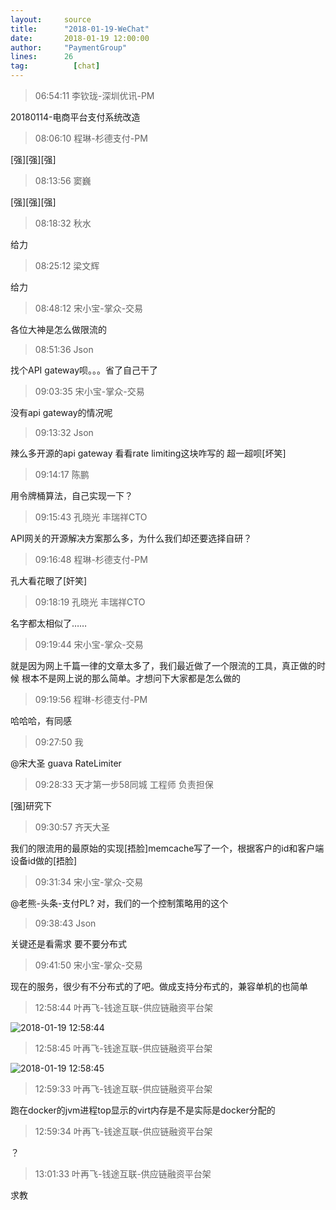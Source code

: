 ```yaml
---
layout:     source 
title:      "2018-01-19-WeChat"
date:       2018-01-19 12:00:00
author:     "PaymentGroup"
lines:      26 
tag:		  [chat]
---
```

> 06:54:11  李钦珑-深圳优讯-PM  
   
20180114-电商平台支付系统改造  
   
> 08:06:10  程琳-杉德支付-PM  
   
[强][强][强]  
   
> 08:13:56  窦巍  
   
[强][强][强]  
   
> 08:18:32  秋水  
   
给力  
   
> 08:25:12  梁文辉  
   
给力  
   
> 08:48:12  宋小宝-掌众-交易  
   
各位大神是怎么做限流的  
   
> 08:51:36  Json  
   
找个API gateway呗。。。省了自己干了  
   
> 09:03:35  宋小宝-掌众-交易  
   
没有api gateway的情况呢  
   
> 09:13:32  Json  
   
辣么多开源的api gateway 看看rate limiting这块咋写的 超一超呗[坏笑]  
   
> 09:14:17  陈鹏  
   
用令牌桶算法，自己实现一下？  
   
> 09:15:43  孔晓光 丰瑞祥CTO  
   
API网关的开源解决方案那么多，为什么我们却还要选择自研？  
   
> 09:16:48  程琳-杉德支付-PM  
   
孔大看花眼了[奸笑]  
   
> 09:18:19  孔晓光 丰瑞祥CTO  
   
名字都太相似了……  
   
> 09:19:44  宋小宝-掌众-交易  
   
就是因为网上千篇一律的文章太多了，我们最近做了一个限流的工具，真正做的时候 根本不是网上说的那么简单。才想问下大家都是怎么做的  
   
> 09:19:56  程琳-杉德支付-PM  
   
哈哈哈，有同感  
   
> 09:27:50  我  
   
@宋大圣  guava RateLimiter  
   
> 09:28:33  天才第一步58同城 工程师 负责担保  
   
[强]研究下  
   
> 09:30:57  齐天大圣  
   
我们的限流用的最原始的实现[捂脸]memcache写了一个，根据客户的id和客户端设备id做的[捂脸]  
   
> 09:31:34  宋小宝-掌众-交易  
   
@老熊-头条-支付PL? 对，我们的一个控制策略用的这个  
   
> 09:38:43  Json  
   
关键还是看需求 要不要分布式   
   
> 09:41:50  宋小宝-掌众-交易  
   
现在的服务，很少有不分布式的了吧。做成支持分布式的，兼容单机的也简单  
   
> 12:58:44  叶再飞-钱途互联-供应链融资平台架  
   
![2018-01-19 12:58:44](http://static.cocolian.org/img/20180119_125844.png) 
   
> 12:58:45  叶再飞-钱途互联-供应链融资平台架  
   
![2018-01-19 12:58:45](http://static.cocolian.org/img/20180119_125845.png) 
   
> 12:59:33  叶再飞-钱途互联-供应链融资平台架  
   
跑在docker的jvm进程top显示的virt内存是不是实际是docker分配的  
   
> 12:59:34  叶再飞-钱途互联-供应链融资平台架  
   
？  
   
> 13:01:33  叶再飞-钱途互联-供应链融资平台架  
   
求教  
   
